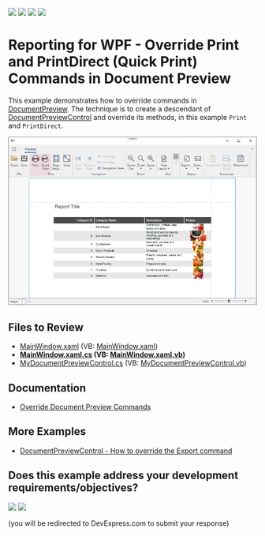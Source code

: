 <!-- default badges list -->
![](https://img.shields.io/endpoint?url=https://codecentral.devexpress.com/api/v1/VersionRange/128598055/23.2.2%2B)
[![](https://img.shields.io/badge/Open_in_DevExpress_Support_Center-FF7200?style=flat-square&logo=DevExpress&logoColor=white)](https://supportcenter.devexpress.com/ticket/details/E4631)
[![](https://img.shields.io/badge/📖_How_to_use_DevExpress_Examples-e9f6fc?style=flat-square)](https://docs.devexpress.com/GeneralInformation/403183)
[![](https://img.shields.io/badge/💬_Leave_Feedback-feecdd?style=flat-square)](#does-this-example-address-your-development-requirementsobjectives)
<!-- default badges end -->
# Reporting for WPF - Override Print and PrintDirect (Quick Print) Commands in Document Preview


This example demonstrates how to override commands in [DocumentPreview](https://docs.devexpress.com/WPF/9697/controls-and-libraries/printing-exporting/concepts/document-preview). The technique is to create a descendant of [DocumentPreviewControl](https://docs.devexpress.com/WPF/DevExpress.Xpf.Printing.DocumentPreviewControl) and override its methods, in this example `Print` and `PrintDirect`.

![Reporting for WPF Document Preview Override Print and PrintDirect Commands](Images/screenshot.png)

## Files to Review

* [MainWindow.xaml](./CS/MinimalisticReportPreviewDemo/MainWindow.xaml) (VB: [MainWindow.xaml](./VB/MinimalisticReportPreviewDemo/MainWindow.xaml))
* **[MainWindow.xaml.cs](./CS/MinimalisticReportPreviewDemo/MainWindow.xaml.cs) (VB: [MainWindow.xaml.vb](./VB/MinimalisticReportPreviewDemo/MainWindow.xaml.vb))**
* [MyDocumentPreviewControl.cs](./CS/MinimalisticReportPreviewDemo/MyDocumentPreviewControl.cs) (VB: [MyDocumentPreviewControl.vb](./VB/MinimalisticReportPreviewDemo/MyDocumentPreviewControl.vb))

## Documentation

- [Override Document Preview Commands](https://docs.devexpress.com/XtraReports/115362/wpf-reporting/wpf-reporting-document-preview/api-and-customization/override-document-preview-commands)

## More Examples

- [DocumentPreviewControl - How to override the Export command](https://github.com/DevExpress-Examples/Reporting_documentpreviewcontrol-how-to-override-the-export-command-e4482)
<!-- feedback -->
## Does this example address your development requirements/objectives?

[<img src="https://www.devexpress.com/support/examples/i/yes-button.svg"/>](https://www.devexpress.com/support/examples/survey.xml?utm_source=github&utm_campaign=reporting-wpf-override-print-commands&~~~was_helpful=yes) [<img src="https://www.devexpress.com/support/examples/i/no-button.svg"/>](https://www.devexpress.com/support/examples/survey.xml?utm_source=github&utm_campaign=reporting-wpf-override-print-commands&~~~was_helpful=no)

(you will be redirected to DevExpress.com to submit your response)
<!-- feedback end -->
